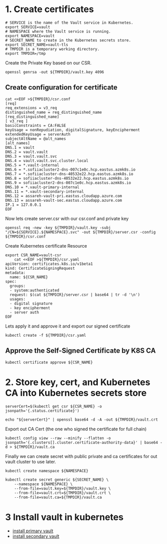 # 1. Create certificates

    # SERVICE is the name of the Vault service in Kubernetes.
    export SERVICE=vault
    # NAMESPACE where the Vault service is running.
    export NAMESPACE=vault
    # SECRET_NAME to create in the Kubernetes secrets store.
    export SECRET_NAME=vault-tls
    # TMPDIR is a temporary working directory.
    export TMPDIR=/tmp
    

Create the Private Key based on our CSR.

```openssl genrsa -out ${TMPDIR}/vault.key 4096```

## Create configuration for certificate

    cat <<EOF >${TMPDIR}/csr.conf
    [req]
    req_extensions = v3_req
    distinguished_name = req_distinguished_name
    [req_distinguished_name]
    [ v3_req ]
    basicConstraints = CA:FALSE
    keyUsage = nonRepudiation, digitalSignature, keyEncipherment
    extendedKeyUsage = serverAuth
    subjectAltName = @alt_names
    [alt_names]
    DNS.1 = vault
    DNS.2 = vault.vault
    DNS.3 = vault.vault.svc
    DNS.4 = vault.vault.svc.cluster.local
    DNS.5 = *.vault-internal
    DNS.6 = *.sofiiacluster2-dns-007c1e0c.hcp.eastus.azmk8s.io
    DNS.7 = *.sofiiacluster-dns-40532e22.hcp.eastus.azmk8s.io
    DNS.8 = sofiiacluster-dns-40532e22.hcp.eastus.azmk8s.io
    DNS.9 = sofiiacluster2-dns-007c1e0c.hcp.eastus.azmk8s.io
    DNS.10 = *.vault-primary-internal
    DNS.11 = *.vault-secondary-internal
    DNS.12 = assareh-vault-pri.eastus.cloudapp.azure.com
    DNS.13 = assareh-vault-sec.eastus.cloudapp.azure.com
    IP.1 = 127.0.0.1
    EOF    


Now lets create server.csr with our csr.conf and private key

    openssl req -new -key ${TMPDIR}/vault.key -subj "/CN=${SERVICE}.${NAMESPACE}.svc" -out ${TMPDIR}/server.csr -config ${TMPDIR}/csr.conf




Create Kubernetes certificate Resource

    export CSR_NAME=vault-csr
        cat <<EOF >${TMPDIR}/csr.yaml
    apiVersion: certificates.k8s.io/v1beta1
    kind: CertificateSigningRequest
    metadata:
      name: ${CSR_NAME}
    spec:
      groups:
      - system:authenticated
      request: $(cat ${TMPDIR}/server.csr | base64 | tr -d '\n')
      usages:
      - digital signature
      - key encipherment
      - server auth
    EOF
    
Lets apply it and approve it and export our signed certificate

```kubectl create -f ${TMPDIR}/csr.yaml```

## Approve the Self-Signed Certificate by K8S CA

```kubectl certificate approve ${CSR_NAME} ```

# 2. Store key, cert, and Kubernetes CA into Kubernetes secrets store

```serverCert=$(kubectl get csr ${CSR_NAME} -o jsonpath='{.status.certificate}')```

```echo "${serverCert}" | openssl base64 -d -A -out ${TMPDIR}/vault.crt```

Export out CA Cert (the one who signed the certificate for full chain)

```kubectl config view --raw --minify --flatten -o jsonpath='{.clusters[].cluster.certificate-authority-data}' | base64 -d > ${TMPDIR}/vault.ca```

Finally we can create secret with public private and ca certificates for out vault cluster to use later.

    kubectl create namespace ${NAMESPACE}

    kubectl create secret generic ${SECRET_NAME} \
        --namespace ${NAMESPACE} \
        --from-file=vault.key=${TMPDIR}/vault.key \
        --from-file=vault.crt=${TMPDIR}/vault.crt \
        --from-file=vault.ca=${TMPDIR}/vault.ca

# 3 Install vault in kubernetes 

- [install primary vault](../Hashicorp-vault/create_primary_vault.md)
- [install secondary vault](../Hashicorp-vault/create_secondary_vault.md)     
